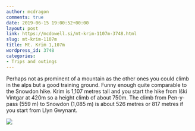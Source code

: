 ```yaml
---
author: mcdragon
comments: true
date: 2019-06-15 19:00:52+00:00
layout: post
link: https://mcdowell.si/mt-krim-1107m-3748.html
slug: mt-krim-1107m
title: Mt. Krim 1,107m
wordpress_id: 3748
categories:
- Trips and outings
---
```





Perhaps not as prominent of a mountain as the other ones you could climb in the alps but a good training ground. Funny enough quite comparable to the Snowdon hike. Krim is 1,107 metres tall and you start the hike from Iški Vintgar at 420m so a height climb of about 750m. The climb from Pen-y-pass (559 m) to Snowdon (1,085 m) is about 526 metres or 817 metres if you start from Llyn Gwynant.









![](https://dwlcvfkt1l4wn.cloudfront.net/2019/06/2019-06-15-12.04.09-576x1024.jpg)

